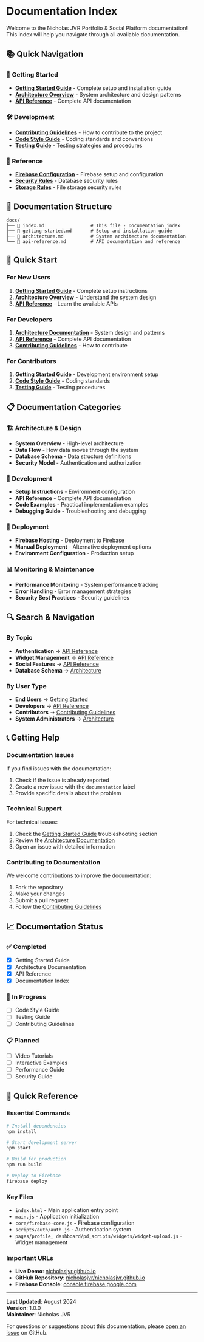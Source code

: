 # Documentation Index

Welcome to the Nicholas JVR Portfolio & Social Platform documentation! This index will help you navigate through all available documentation.

## 📚 Quick Navigation

### 🚀 Getting Started

- **[Getting Started Guide](getting-started.md)** - Complete setup and installation guide
- **[Architecture Overview](architecture.md)** - System architecture and design patterns
- **[API Reference](api-reference.md)** - Complete API documentation

### 🛠️ Development

- **[Contributing Guidelines](../CONTRIBUTING.md)** - How to contribute to the project
- **[Code Style Guide](../STYLE_GUIDE.md)** - Coding standards and conventions
- **[Testing Guide](../TESTING.md)** - Testing strategies and procedures

### 📖 Reference

- **[Firebase Configuration](../core/firebase-core.js)** - Firebase setup and configuration
- **[Security Rules](../firestore.rules)** - Database security rules
- **[Storage Rules](../storage.rules)** - File storage security rules

## 🎯 Documentation Structure

```
docs/
├── 📄 index.md                 # This file - Documentation index
├── 📄 getting-started.md       # Setup and installation guide
├── 📄 architecture.md          # System architecture documentation
└── 📄 api-reference.md         # API documentation and reference
```

## 🚀 Quick Start

### For New Users

1. **[Getting Started Guide](getting-started.md)** - Complete setup instructions
2. **[Architecture Overview](architecture.md)** - Understand the system design
3. **[API Reference](api-reference.md)** - Learn the available APIs

### For Developers

1. **[Architecture Documentation](architecture.md)** - System design and patterns
2. **[API Reference](api-reference.md)** - Complete API documentation
3. **[Contributing Guidelines](../CONTRIBUTING.md)** - How to contribute

### For Contributors

1. **[Getting Started Guide](getting-started.md)** - Development environment setup
2. **[Code Style Guide](../STYLE_GUIDE.md)** - Coding standards
3. **[Testing Guide](../TESTING.md)** - Testing procedures

## 📋 Documentation Categories

### 🏗️ Architecture & Design

- **System Overview** - High-level architecture
- **Data Flow** - How data moves through the system
- **Database Schema** - Data structure definitions
- **Security Model** - Authentication and authorization

### 🔧 Development

- **Setup Instructions** - Environment configuration
- **API Reference** - Complete API documentation
- **Code Examples** - Practical implementation examples
- **Debugging Guide** - Troubleshooting and debugging

### 🚀 Deployment

- **Firebase Hosting** - Deployment to Firebase
- **Manual Deployment** - Alternative deployment options
- **Environment Configuration** - Production setup

### 📊 Monitoring & Maintenance

- **Performance Monitoring** - System performance tracking
- **Error Handling** - Error management strategies
- **Security Best Practices** - Security guidelines

## 🔍 Search & Navigation

### By Topic

- **Authentication** → [API Reference](api-reference.md#authentication-api)
- **Widget Management** → [API Reference](api-reference.md#widget-management-api)
- **Social Features** → [API Reference](api-reference.md#social-features-api)
- **Database Schema** → [Architecture](architecture.md#database-schema)

### By User Type

- **End Users** → [Getting Started](getting-started.md)
- **Developers** → [API Reference](api-reference.md)
- **Contributors** → [Contributing Guidelines](../CONTRIBUTING.md)
- **System Administrators** → [Architecture](architecture.md)

## 📞 Getting Help

### Documentation Issues

If you find issues with the documentation:

1. Check if the issue is already reported
2. Create a new issue with the `documentation` label
3. Provide specific details about the problem

### Technical Support

For technical issues:

1. Check the [Getting Started Guide](getting-started.md) troubleshooting section
2. Review the [Architecture Documentation](architecture.md)
3. Open an issue with detailed information

### Contributing to Documentation

We welcome contributions to improve the documentation:

1. Fork the repository
2. Make your changes
3. Submit a pull request
4. Follow the [Contributing Guidelines](../CONTRIBUTING.md)

## 📈 Documentation Status

### ✅ Completed

- [x] Getting Started Guide
- [x] Architecture Documentation
- [x] API Reference
- [x] Documentation Index

### 🔄 In Progress

- [ ] Code Style Guide
- [ ] Testing Guide
- [ ] Contributing Guidelines

### 📋 Planned

- [ ] Video Tutorials
- [ ] Interactive Examples
- [ ] Performance Guide
- [ ] Security Guide

## 🎯 Quick Reference

### Essential Commands

```bash
# Install dependencies
npm install

# Start development server
npm start

# Build for production
npm run build

# Deploy to Firebase
firebase deploy
```

### Key Files

- `index.html` - Main application entry point
- `main.js` - Application initialization
- `core/firebase-core.js` - Firebase configuration
- `scripts/auth/auth.js` - Authentication system
- `pages/profile_ dashboard/pd_scripts/widgets/widget-upload.js` - Widget management

### Important URLs

- **Live Demo**: [nicholasjvr.github.io](https://nicholasjvr.github.io)
- **GitHub Repository**: [nicholasjvr/nicholasjvr.github.io](https://github.com/nicholasjvr/nicholasjvr.github.io)
- **Firebase Console**: [console.firebase.google.com](https://console.firebase.google.com)

---

**Last Updated**: August 2024  
**Version**: 1.0.0  
**Maintainer**: Nicholas JVR

For questions or suggestions about this documentation, please [open an issue](https://github.com/nicholasjvr/nicholasjvr.github.io/issues) on GitHub.
